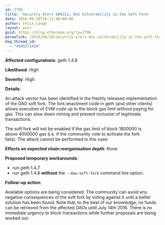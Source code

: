 ```yaml
---
id: 2796
title: 'Security Alert &#8211; DoS Vulnerability in the Soft Fork'
date: 2016-06-28T18:21:40+00:00
author: Felix Lange
layout: post
guid: https://blog.ethereum.org/?p=2796
permalink: /2016/06/28/security-alert-dos-vulnerability-in-the-soft-fork/
dsq_thread_id:
  - "4945572434"
---
```

**Affected configurations**: geth 1.4.8

**Likelihood**: High

**Severity**: High

**Details**:

An attack vector has been identified in the freshly released implementation of the DAO soft fork. The fork enactment code in geth (and other clients) allows execution of EVM code up to the block gas limit without paying for gas. This can slow down mining and prevent inclusion of legitimate transactions.

The soft fork will not be enabled if the gas limit of block 1800000 is above 4000000 gas (i.e. if the community vote to activate the fork fails). The attack cannot be performed in this case.

**Effects on expected chain reorganisation depth**: None

**Proposed temporary workarounds**:

- run geth 1.4.7
- run geth 1.4.8 **without** the `--dao-soft-fork` command line option.

**Follow-up action**:

Available options are being considered. The community can avoid any negative consequences of the soft fork by voting against it until a better solution has been found. Note that, to the best of our knowledge, no funds can be retrieved from the affected DAOs until July 14th 2016. There is no immediate urgency to block transactions while further proposals are being worked out.